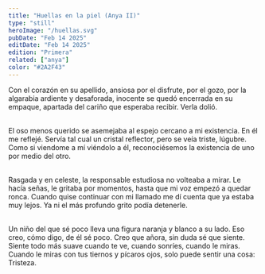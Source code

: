 ```yaml
---
title: "Huellas en la piel (Anya II)"
type: "still"
heroImage: "/huellas.svg"
pubDate: "Feb 14 2025"
editDate: "Feb 14 2025"
edition: "Primera"
related: ["anya"]
color: "#2A2F43"
---
```


Con el corazón en su apellido, ansiosa por el disfrute, por el gozo, por la algarabia ardiente y desaforada, inocente se quedó encerrada en su empaque, apartada del cariño que esperaba recibir. Verla dolió.
<br><br>

El oso menos querido se asemejaba al espejo cercano a mi existencia. En él me reflejé. Servía tal cual un cristal reflector, pero se veía triste, lúgubre. Como si viendome a mí viéndolo a él, reconociésemos la existencia de uno por medio del otro.
<br><br>

Rasgada y en celeste, la responsable estudiosa no volteaba a mirar. Le hacía señas, le gritaba por momentos, hasta que mi voz empezó a quedar ronca. Cuando quise continuar con mi llamado me dí cuenta que ya estaba muy lejos. Ya ni el más profundo grito podía detenerle.
<br><br>

Un niño del que sé poco lleva una figura naranja y blanco a su lado. Eso creo, cómo digo, de él sé poco. Creo que añora, sin duda sé que siente. Siente todo más suave cuando te ve, cuando sonríes, cuando le miras. Cuando le miras con tus tiernos y pícaros ojos, solo puede sentir una cosa: Tristeza.
